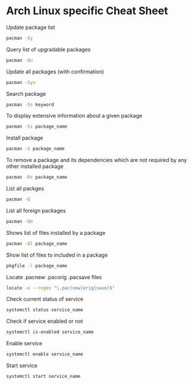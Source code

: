 # Arch Linux specific Cheat Sheet

Update package list
```sh
pacman -Sy
```

Query list of upgradable packages
```sh
pacman -Qu
```

Update all packages (with confirmation)
```sh
pacman -Syu
```

Search package
```sh
pacman -Ss keyword
```

To display extensive information about a given package
```sh
pacman -Si package_name
```

Install package
```sh
pacman -S package_name
```

To remove a package and its dependencies which are not required by any other installed package
```sh
pacman -Rs package_name
```

List all packges
```sh
pacman -Q
```

List all foreign packages
```sh
pacman -Qm
```

Shows list of files installed by a package

```sh
pacman -Ql package_name
```

Show list of files to included in a package
```sh
pkgfile -l package_name
```

Locate .pacnew .pacorig .pacsave files
```sh
locate -e --regex "\.pac(new|orig|save)$"
```

Check current status of service
```sh
systemctl status service_name
```

Check if service enabled or not
```sh
systemctl is-enabled service_name
```

Enable service
```sh
systemctl enable service_name
```

Start service
```sh
systemctl start service_name
```
